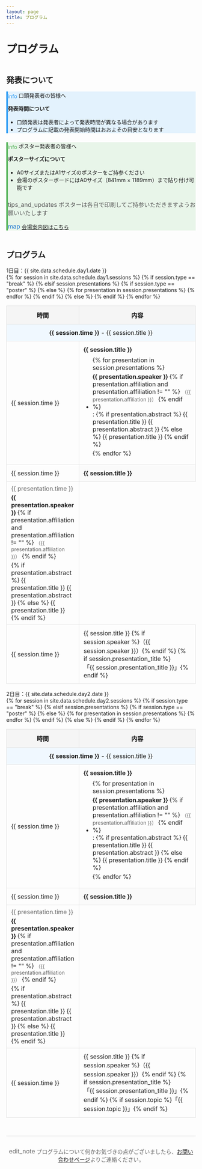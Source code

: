 ```yaml
---
layout: page
title: プログラム
---
```


<h1 class="section-title">プログラム</h1>

<!-- <div class="card" style="text-align: center; background-color: #fff3e0; border-left: 4px solid #ff6f00;">
    <div class="card-content">
        <p><strong>プログラムの詳細は現在準備中です</strong></p>
    </div>
</div> -->

<!-- <h2 style="margin-top: 3rem;">タイムスケジュール</h2> -->

<!-- <div class="card">
    <div class="card-title">
        <span class="material-icons" style="color: #1976d2; vertical-align: middle;">schedule</span>
        開催時間について
    </div>
    <div class="card-content">
        <table style="width: 100%; border-collapse: collapse;">
            <tr style="background-color: #f5f5f5;">
                <th style="padding: 0.75rem; border: 1px solid #e0e0e0; width: 150px;">時間</th>
                <th style="padding: 0.75rem; border: 1px solid #e0e0e0;">内容</th>
            </tr>
            <tr>
                <td style="padding: 0.75rem; border: 1px solid #e0e0e0;">9:30～</td>
                <td style="padding: 0.75rem; border: 1px solid #e0e0e0;">受付開始</td>
            </tr>
            <tr>
                <td style="padding: 0.75rem; border: 1px solid #e0e0e0;">10:00</td>
                <td style="padding: 0.75rem; border: 1px solid #e0e0e0;">開会</td>
            </tr>
            <tr>
                <td style="padding: 0.75rem; border: 1px solid #e0e0e0; text-align: center;" colspan="2">
                    <em style="color: #666;">詳細なプログラムは後日公開予定</em>
                </td>
            </tr>
        </table>
    </div>
</div> -->

<h2 style="margin-top: 3rem;">発表について</h2>

<div class="card" style="background-color: #e3f2fd; border-left: 4px solid #2196f3;">
    <div class="card-title">
        <span class="material-icons" style="color: #2196f3; vertical-align: middle;">info</span>
        口頭発表者の皆様へ
    </div>
    <div class="card-content">
        <p><strong>発表時間について</strong></p>
        <ul style="margin-top: 1rem; margin-bottom: 1.5rem;">
            <li>口頭発表は発表者によって発表時間が異なる場合があります</li>
            <li>プログラムに記載の発表開始時間はおおよその目安となります</li>
        </ul>
        <!-- <p style="color: #555; font-size: 0.95rem;">
            <span class="material-icons" style="font-size: 1rem; vertical-align: text-bottom;">tips_and_updates</span>
            詳細な発表時間については事前にご確認いただきますようお願いいたします
        </p> -->
    </div>
</div>

<div class="card" style="background-color: #e8f5e9; border-left: 4px solid #4caf50; margin-top: 1rem;">
    <div class="card-title">
        <span class="material-icons" style="color: #4caf50; vertical-align: middle;">info</span>
        ポスター発表者の皆様へ
    </div>
    <div class="card-content">
        <p><strong>ポスターサイズについて</strong></p>
        <ul style="margin-top: 1rem; margin-bottom: 1.5rem;">
            <li>A0サイズまたはA1サイズのポスターをご持参ください</li>
            <li>会場のポスターボードにはA0サイズ（841mm × 1189mm）まで貼り付け可能です</li>
        </ul>
        <p style="color: #555; font-size: 0.95rem;">
            <span class="material-icons" style="font-size: 1rem; vertical-align: text-bottom;">tips_and_updates</span>
            ポスターは各自で印刷してご持参いただきますようお願いいたします
        </p>
        <p style="margin-top: 1rem;">
            <span class="material-icons" style="font-size: 1rem; vertical-align: text-bottom; color: #1976d2;">map</span>
            <a href="{{ '/venue#venue-map' | relative_url }}">会場案内図はこちら</a>
        </p>
    </div>
</div>

<h2 style="margin-top: 3rem;">プログラム</h2>

<div class="card">
    <div class="card-title">1日目：{{ site.data.schedule.day1.date }}</div>
    <div class="card-content">
        <table style="width: 100%; border-collapse: collapse;">
            <tr style="background-color: #f5f5f5;">
                <th style="padding: 0.75rem; border: 1px solid #e0e0e0; width: 150px;">時間</th>
                <th style="padding: 0.75rem; border: 1px solid #e0e0e0;">内容</th>
            </tr>
            {% for session in site.data.schedule.day1.sessions %}
            {% if session.type == "break" %}
            <tr style="background-color: #f0f8ff;">
                <td style="padding: 0.75rem; border: 1px solid #e0e0e0; text-align: center;" colspan="2">
                    <strong>{{ session.time }}</strong> - {{ session.title }}
                </td>
            </tr>
            {% elsif session.presentations %}
            {% if session.type == "poster" %}
            <tr>
                <td style="padding: 0.75rem; border: 1px solid #e0e0e0;">{{ session.time }}</td>
                <td style="padding: 0.75rem; border: 1px solid #e0e0e0;">
                    <strong>{{ session.title }}</strong><br>
                    <ul style="margin: 0.5rem 0; padding-left: 1.5rem;">
                    {% for presentation in session.presentations %}
                        <li style="margin: 0.25rem 0;">
                            <span style="display: inline-block;">
                                <strong>{{ presentation.speaker }}</strong>
                                {% if presentation.affiliation and presentation.affiliation != "" %}
                                <span style="color: #666; font-size: 0.85rem;">（{{ presentation.affiliation }}）</span>
                                {% endif %}
                            </span>: 
                            {% if presentation.abstract %}
                            <span class="abstract-tooltip">
                                {{ presentation.title }}
                                <span class="tooltip-content">{{ presentation.abstract }}</span>
                            </span>
                            {% else %}
                            {{ presentation.title }}
                            {% endif %}
                        </li>
                    {% endfor %}
                    </ul>
                </td>
            </tr>
            {% else %}
            <tr>
                <td style="padding: 0.75rem; border: 1px solid #e0e0e0;" rowspan="{{ session.presentations.size | plus: 1 }}">
                    {{ session.time }}
                </td>
                <td style="padding: 0.75rem; border: 1px solid #e0e0e0; background-color: #fafafa;">
                    <strong>{{ session.title }}</strong>
                </td>
            </tr>
            {% for presentation in session.presentations %}
            <tr>
                <td style="padding: 0.5rem 0.75rem; border: 1px solid #e0e0e0;">
                    <span style="color: #666;">{{ presentation.time }}</span><br>
                    <div style="margin-top: 0.25rem;">
                        <strong>{{ presentation.speaker }}</strong>
                        {% if presentation.affiliation and presentation.affiliation != "" %}
                        <span style="color: #666; font-size: 0.85rem;">（{{ presentation.affiliation }}）</span>
                        {% endif %}
                    </div>
                    <div style="margin-top: 0.25rem;">
                        {% if presentation.abstract %}
                        <span class="abstract-tooltip">
                            {{ presentation.title }}
                            <span class="tooltip-content">{{ presentation.abstract }}</span>
                        </span>
                        {% else %}
                        {{ presentation.title }}
                        {% endif %}
                    </div>
                </td>
            </tr>
            {% endfor %}
            {% endif %}
            {% else %}
            <tr>
                <td style="padding: 0.75rem; border: 1px solid #e0e0e0;">{{ session.time }}</td>
                <td style="padding: 0.75rem; border: 1px solid #e0e0e0;">
                    {{ session.title }}
                    {% if session.speaker %}（{{ session.speaker }}）{% endif %}
                    {% if session.presentation_title %}<br>「{{ session.presentation_title }}」{% endif %}
                </td>
            </tr>
            {% endif %}
            {% endfor %}
        </table>
    </div>
</div>

<div class="card">
    <div class="card-title">2日目：{{ site.data.schedule.day2.date }}</div>
    <div class="card-content">
        <table style="width: 100%; border-collapse: collapse;">
            <tr style="background-color: #f5f5f5;">
                <th style="padding: 0.75rem; border: 1px solid #e0e0e0; width: 150px;">時間</th>
                <th style="padding: 0.75rem; border: 1px solid #e0e0e0;">内容</th>
            </tr>
            {% for session in site.data.schedule.day2.sessions %}
            {% if session.type == "break" %}
            <tr style="background-color: #f0f8ff;">
                <td style="padding: 0.75rem; border: 1px solid #e0e0e0; text-align: center;" colspan="2">
                    <strong>{{ session.time }}</strong> - {{ session.title }}
                </td>
            </tr>
            {% elsif session.presentations %}
            {% if session.type == "poster" %}
            <tr>
                <td style="padding: 0.75rem; border: 1px solid #e0e0e0;">{{ session.time }}</td>
                <td style="padding: 0.75rem; border: 1px solid #e0e0e0;">
                    <strong>{{ session.title }}</strong><br>
                    <ul style="margin: 0.5rem 0; padding-left: 1.5rem;">
                    {% for presentation in session.presentations %}
                        <li style="margin: 0.25rem 0;">
                            <span style="display: inline-block;">
                                <strong>{{ presentation.speaker }}</strong>
                                {% if presentation.affiliation and presentation.affiliation != "" %}
                                <span style="color: #666; font-size: 0.85rem;">（{{ presentation.affiliation }}）</span>
                                {% endif %}
                            </span>: 
                            {% if presentation.abstract %}
                            <span class="abstract-tooltip">
                                {{ presentation.title }}
                                <span class="tooltip-content">{{ presentation.abstract }}</span>
                            </span>
                            {% else %}
                            {{ presentation.title }}
                            {% endif %}
                        </li>
                    {% endfor %}
                    </ul>
                </td>
            </tr>
            {% else %}
            <tr>
                <td style="padding: 0.75rem; border: 1px solid #e0e0e0;" rowspan="{{ session.presentations.size | plus: 1 }}">
                    {{ session.time }}
                </td>
                <td style="padding: 0.75rem; border: 1px solid #e0e0e0; background-color: #fafafa;">
                    <strong>{{ session.title }}</strong>
                </td>
            </tr>
            {% for presentation in session.presentations %}
            <tr>
                <td style="padding: 0.5rem 0.75rem; border: 1px solid #e0e0e0;">
                    <span style="color: #666;">{{ presentation.time }}</span><br>
                    <div style="margin-top: 0.25rem;">
                        <strong>{{ presentation.speaker }}</strong>
                        {% if presentation.affiliation and presentation.affiliation != "" %}
                        <span style="color: #666; font-size: 0.85rem;">（{{ presentation.affiliation }}）</span>
                        {% endif %}
                    </div>
                    <div style="margin-top: 0.25rem;">
                        {% if presentation.abstract %}
                        <span class="abstract-tooltip">
                            {{ presentation.title }}
                            <span class="tooltip-content">{{ presentation.abstract }}</span>
                        </span>
                        {% else %}
                        {{ presentation.title }}
                        {% endif %}
                    </div>
                </td>
            </tr>
            {% endfor %}
            {% endif %}
            {% else %}
            <tr>
                <td style="padding: 0.75rem; border: 1px solid #e0e0e0;">{{ session.time }}</td>
                <td style="padding: 0.75rem; border: 1px solid #e0e0e0;">
                    {{ session.title }}
                    {% if session.speaker %}（{{ session.speaker }}）{% endif %}
                    {% if session.presentation_title %}<br>「{{ session.presentation_title }}」{% endif %}
                    {% if session.topic %}「{{ session.topic }}」{% endif %}
                </td>
            </tr>
            {% endif %}
            {% endfor %}
        </table>
    </div>
</div>

<div style="margin-top: 3rem; padding: 1rem 0; border-top: 1px solid #e0e0e0;">
    <p style="text-align: center; color: #666; font-size: 0.9rem;">
        <span class="material-icons" style="font-size: 1rem; vertical-align: text-bottom;">edit_note</span>
        プログラムについて何かお気づきの点がございましたら、<a href="{{ '/contact' | relative_url }}">お問い合わせページ</a>よりご連絡ください。
    </p>
</div>